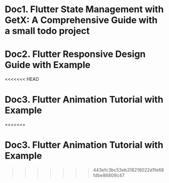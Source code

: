 # Doc1. Flutter State Management with GetX: A Comprehensive Guide with a small todo project

# Doc2. Flutter Responsive Design Guide with Example

<<<<<<< HEAD
# Doc3. Flutter Animation Tutorial with Example
=======
# Doc3. Flutter Animation Tutorial with Example
>>>>>>> 443efc3bc53eb318216022d1fe68fdbe86809c47
